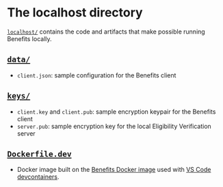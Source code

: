 # The localhost directory

[`localhost/`][localhost] contains the code and artifacts that make possible running Benefits locally.

## [`data/`][localhost/data]

* `client.json`: sample configuration for the Benefits client

## [`keys/`][localhost/keys]

* `client.key` and `client.pub`: sample encryption keypair for the Benefits client
* `server.pub`: sample encryption key for the local Eligibility Verification server

## [`Dockerfile.dev`][localhost/Dockerfile.dev]

* Docker image built on the [Benefits Docker image](../Dockerfile) used with
[VS Code devcontainers](https://code.visualstudio.com/docs/remote/containers).

[localhost]: https://github.com/cal-itp/benefits/tree/dev/localhost
[localhost/data]: https://github.com/cal-itp/benefits/tree/dev/localhost/data
[localhost/keys]: https://github.com/cal-itp/benefits/tree/dev/localhost/keys
[localhost/server]: https://github.com/cal-itp/benefits/tree/dev/localhost/server
[localhost/Dockerfile.dev]: https://github.com/cal-itp/benefits/tree/dev/localhost/Dockerfile.dev

